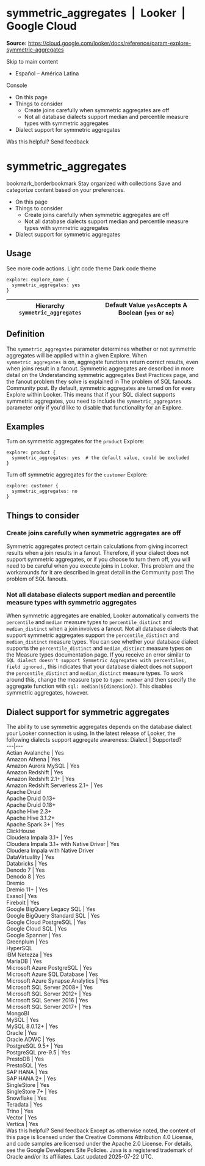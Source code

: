 # symmetric_aggregates  |  Looker  |  Google Cloud

**Source:** https://cloud.google.com/looker/docs/reference/param-explore-symmetric-aggregates

Skip to main content 
  * Español – América Latina

Console 


  * On this page
  * Things to consider
    * Create joins carefully when symmetric aggregates are off
    * Not all database dialects support median and percentile measure types with symmetric aggregates
  * Dialect support for symmetric aggregates




Was this helpful?
Send feedback 
#  symmetric_aggregates
bookmark_borderbookmark Stay organized with collections  Save and categorize content based on your preferences.
  * On this page
  * Things to consider
    * Create joins carefully when symmetric aggregates are off
    * Not all database dialects support median and percentile measure types with symmetric aggregates
  * Dialect support for symmetric aggregates


## Usage
See more code actions.
Light code theme
Dark code theme
```
explore: explore_name {
  symmetric_aggregates: yes
}

```

Hierarchy `symmetric_aggregates` |  Default Value `yes`Accepts A Boolean (`yes` or `no`)   
---|---  
## Definition
The `symmetric_aggregates` parameter determines whether or not symmetric aggregates will be applied within a given Explore. When `symmetric_aggregates` is on, aggregate functions return correct results, even when joins result in a fanout. Symmetric aggregates are described in more detail on the Understanding symmetric aggregates Best Practices page, and the fanout problem they solve is explained in The problem of SQL fanouts Community post.
By default, symmetric aggregates are turned on for every Explore within Looker. This means that if your SQL dialect supports symmetric aggregates, you need to include the `symmetric_aggregates` parameter only if you'd like to disable that functionality for an Explore.
## Examples
Turn on symmetric aggregates for the `product` Explore:
```
explore: product {
  symmetric_aggregates: yes  # the default value, could be excluded
}

```

Turn off symmetric aggregates for the `customer` Explore:
```
explore: customer {
  symmetric_aggregates: no
}

```

## Things to consider
### Create joins carefully when symmetric aggregates are off
Symmetric aggregates protect certain calculations from giving incorrect results when a join results in a fanout. Therefore, if your dialect does not support symmetric aggregates, or if you choose to turn them off, you will need to be careful when you execute joins in Looker. This problem and the workarounds for it are described in great detail in the Community post The problem of SQL fanouts.
### Not all database dialects support median and percentile measure types with symmetric aggregates
When symmetric aggregates are enabled, Looker automatically converts the `percentile` and `median` measure types to `percentile_distinct` and `median_distinct` when a join involves a fanout. Not all database dialects that support symmetric aggregates support the `percentile_distinct` and `median_distinct` measure types. You can see whether your database dialect supports the `percentile_distinct` and `median_distinct` measure types on the Measure types documentation page.
If you receive an error similar to `SQL dialect doesn't support Symmetric Aggregates with percentiles, field ignored.`, this indicates that your database dialect does not support the `percentile_distinct` and `median_distinct` measure types. To work around this, change the measure type to `type: number` and then specify the aggregate function with `sql: median(${dimension})`. This disables symmetric aggregates, however.
## Dialect support for symmetric aggregates
The ability to use symmetric aggregates depends on the database dialect your Looker connection is using. In the latest release of Looker, the following dialects support aggregate awareness:
Dialect | Supported?  
---|---  
Actian Avalanche | Yes  
Amazon Athena | Yes  
Amazon Aurora MySQL | Yes  
Amazon Redshift | Yes  
Amazon Redshift 2.1+ | Yes  
Amazon Redshift Serverless 2.1+ | Yes  
Apache Druid  
Apache Druid 0.13+  
Apache Druid 0.18+  
Apache Hive 2.3+  
Apache Hive 3.1.2+  
Apache Spark 3+ | Yes  
ClickHouse  
Cloudera Impala 3.1+ | Yes  
Cloudera Impala 3.1+ with Native Driver | Yes  
Cloudera Impala with Native Driver  
DataVirtuality | Yes  
Databricks | Yes  
Denodo 7 | Yes  
Denodo 8 | Yes  
Dremio  
Dremio 11+ | Yes  
Exasol | Yes  
Firebolt | Yes  
Google BigQuery Legacy SQL | Yes  
Google BigQuery Standard SQL | Yes  
Google Cloud PostgreSQL | Yes  
Google Cloud SQL | Yes  
Google Spanner | Yes  
Greenplum | Yes  
HyperSQL  
IBM Netezza | Yes  
MariaDB | Yes  
Microsoft Azure PostgreSQL | Yes  
Microsoft Azure SQL Database | Yes  
Microsoft Azure Synapse Analytics | Yes  
Microsoft SQL Server 2008+ | Yes  
Microsoft SQL Server 2012+ | Yes  
Microsoft SQL Server 2016 | Yes  
Microsoft SQL Server 2017+ | Yes  
MongoBI  
MySQL | Yes  
MySQL 8.0.12+ | Yes  
Oracle | Yes  
Oracle ADWC | Yes  
PostgreSQL 9.5+ | Yes  
PostgreSQL pre-9.5 | Yes  
PrestoDB | Yes  
PrestoSQL | Yes  
SAP HANA | Yes  
SAP HANA 2+ | Yes  
SingleStore | Yes  
SingleStore 7+ | Yes  
Snowflake | Yes  
Teradata | Yes  
Trino | Yes  
Vector | Yes  
Vertica | Yes  
Was this helpful?
Send feedback 
Except as otherwise noted, the content of this page is licensed under the Creative Commons Attribution 4.0 License, and code samples are licensed under the Apache 2.0 License. For details, see the Google Developers Site Policies. Java is a registered trademark of Oracle and/or its affiliates.
Last updated 2025-07-22 UTC.


